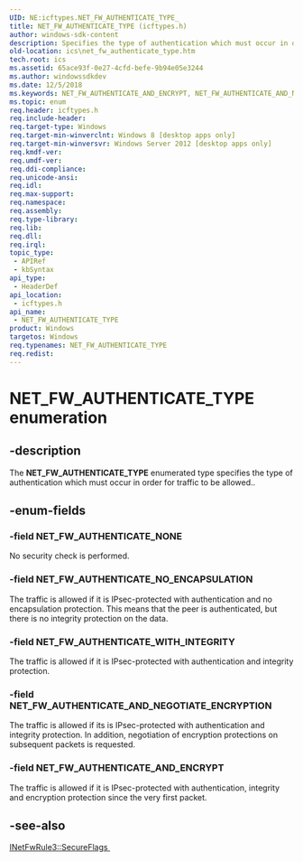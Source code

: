 ```yaml
---
UID: NE:icftypes.NET_FW_AUTHENTICATE_TYPE_
title: NET_FW_AUTHENTICATE_TYPE (icftypes.h)
author: windows-sdk-content
description: Specifies the type of authentication which must occur in order for traffic to be allowed.
old-location: ics\net_fw_authenticate_type.htm
tech.root: ics
ms.assetid: 65ace93f-0e27-4cfd-befe-9b94e05e3244
ms.author: windowssdkdev
ms.date: 12/5/2018
ms.keywords: NET_FW_AUTHENTICATE_AND_ENCRYPT, NET_FW_AUTHENTICATE_AND_NEGOTIATE_ENCRYPTION, NET_FW_AUTHENTICATE_NONE, NET_FW_AUTHENTICATE_NO_ENCAPSULATION, NET_FW_AUTHENTICATE_TYPE, NET_FW_AUTHENTICATE_TYPE enumeration [ICS/ICF], NET_FW_AUTHENTICATE_WITH_INTEGRITY, icftypes/NET_FW_AUTHENTICATE_AND_ENCRYPT, icftypes/NET_FW_AUTHENTICATE_AND_NEGOTIATE_ENCRYPTION, icftypes/NET_FW_AUTHENTICATE_NONE, icftypes/NET_FW_AUTHENTICATE_NO_ENCAPSULATION, icftypes/NET_FW_AUTHENTICATE_TYPE, icftypes/NET_FW_AUTHENTICATE_WITH_INTEGRITY, ics.net_fw_authenticate_type
ms.topic: enum
req.header: icftypes.h
req.include-header: 
req.target-type: Windows
req.target-min-winverclnt: Windows 8 [desktop apps only]
req.target-min-winversvr: Windows Server 2012 [desktop apps only]
req.kmdf-ver: 
req.umdf-ver: 
req.ddi-compliance: 
req.unicode-ansi: 
req.idl: 
req.max-support: 
req.namespace: 
req.assembly: 
req.type-library: 
req.lib: 
req.dll: 
req.irql: 
topic_type:
 - APIRef
 - kbSyntax
api_type:
 - HeaderDef
api_location:
 - icftypes.h
api_name:
 - NET_FW_AUTHENTICATE_TYPE
product: Windows
targetos: Windows
req.typenames: NET_FW_AUTHENTICATE_TYPE
req.redist: 
---
```


# NET_FW_AUTHENTICATE_TYPE enumeration


## -description


The <b>NET_FW_AUTHENTICATE_TYPE</b> enumerated type specifies the type of authentication which must occur in order for traffic to be allowed..


## -enum-fields




### -field NET_FW_AUTHENTICATE_NONE

No security check is performed.


### -field NET_FW_AUTHENTICATE_NO_ENCAPSULATION

The traffic is allowed if it is IPsec-protected with authentication and no encapsulation protection. This means that the peer is authenticated, but there is no integrity protection on the data.


### -field NET_FW_AUTHENTICATE_WITH_INTEGRITY

The traffic is allowed if it is IPsec-protected with authentication and integrity protection.


### -field NET_FW_AUTHENTICATE_AND_NEGOTIATE_ENCRYPTION

The traffic is allowed if its is IPsec-protected with authentication and integrity protection. In addition, negotiation of encryption protections on subsequent packets is requested.


### -field NET_FW_AUTHENTICATE_AND_ENCRYPT

The traffic is allowed if it is IPsec-protected with authentication, integrity and encryption protection since the very first packet. 


## -see-also




<a href="https://msdn.microsoft.com/3efb3491-f030-4a0a-bfbd-ab18fd424a38">INetFwRule3::SecureFlags </a>
 

 

